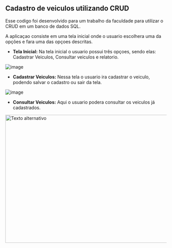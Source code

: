 ## Cadastro de veiculos utilizando CRUD

Esse codigo foi desenvolvido para um trabalho da faculdade para utilizar o CRUD em um banco de dados SQL.

A aplicaçao consiste em uma tela inicial onde o usuario escolhera uma da opções e fara uma das opçoes descritas.

- **Tela Inicial:** Na tela inicial o usuario possui três opçoes, sendo elas: Cadastrar Veiculos, Consultar veiculos e relatorio.
  
![image](https://github.com/Salatielbg/Cadastro-de-veiculos/assets/133972801/dc7d1f05-9952-45cd-b689-8b8f349bf7dc)


- **Cadastrar Veiculos:** Nessa tela o usuario ira cadastrar o veiculo, podendo salvar o cadastro ou sair da tela.
  
![image](https://github.com/Salatielbg/Cadastro-de-veiculos/assets/133972801/cd90545b-02fd-4418-bada-225cd0c635ec)


- **Consultar Veiculos:** Aqui o usuario podera consultar os veiculos já cadastrados.

<img src="https://github.com/Salatielbg/Cadastro-de-veiculos/assets/133972801/4251e518-66c9-44a4-bf62-6b428ed58f8a" alt="Texto alternativo" width="600px" height="400px">


